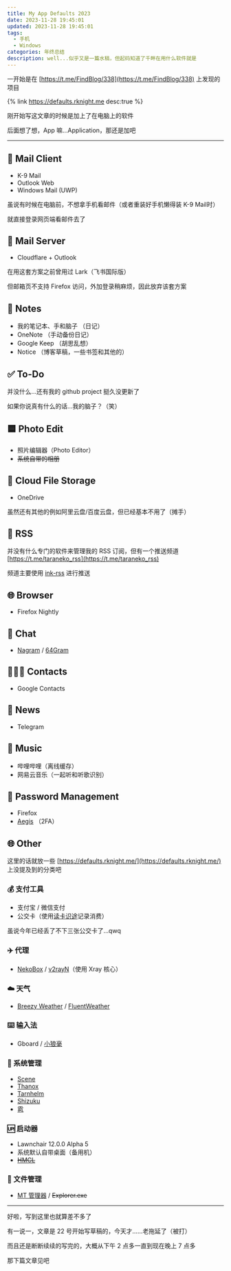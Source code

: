 ```yaml
---
title: My App Defaults 2023
date: 2023-11-28 19:45:01
updated: 2023-11-28 19:45:01
tags:
  - 手机
  - Windows
categories: 年终总结
description: well...似乎又是一篇水稿，但起码知道了千畔在用什么软件就是
---
```


一开始是在 [https://t.me/FindBlog/338](https://t.me/FindBlog/338) 上发现的项目

{% link https://defaults.rknight.me desc:true %}

刚开始写这文章的时候是加上了在电脑上的软件

后面想了想，App 嘛…Application，那还是加吧

---

## 📨 Mail Client

- K-9 Mail
- Outlook Web
- Windows Mail (UWP)

虽说有时候在电脑前，不想拿手机看邮件（或者重装好手机懒得装 K-9 Mail时）

就直接登录网页端看邮件去了

## 📮 Mail Server

- Cloudflare + Outlook

在用这套方案之前曾用过 Lark（飞书国际版）

但邮箱页不支持 Firefox 访问，外加登录稍麻烦，因此放弃该套方案

## 📝 Notes

- 我的笔记本、手和脑子 （日记）
- OneNote （手动备份日记）
- Google Keep （胡思乱想）
- Notice （博客草稿，一些书签和其他的）

<!--因为历史遗留原因，到现在还是分着用而不是将日记合并到 notice 或者其他的什么 *草稿备：要写这段吗*-->

## ✅ To-Do

并没什么…还有我的 github project 挺久没更新了

如果你说真有什么的话…我的脑子？（笑）

## 🟦 Photo Edit

- 照片编辑器（Photo Editor）
- ~~系统自带的相册~~

## 📁 Cloud File Storage

- OneDrive

虽然还有其他的例如阿里云盘/百度云盘，但已经基本不用了（摊手）

## 📖 RSS

并没有什么专门的软件来管理我的 RSS 订阅，但有一个推送频道 [https://t.me/taraneko_rss](https://t.me/taraneko_rss)

频道主要使用 [ink-rss](https://github.com/pureink/inkrss) 进行推送

## 🌐 Browser

- Firefox Nightly

## 💬 Chat

- [Nagram](https://github.com/NextAlone/Nagram) / [64Gram](https://github.com/TDesktop-x64/tdesktop)

## 🙍🏻‍♂️ Contacts

- Google Contacts

## 📰 News

- Telegram

## 🎵 Music

- 哔哩哔哩（离线缓存）
- 网易云音乐（一起听和听歌识别）

## 🔐 Password Management

- Firefox
- [Aegis](https://github.com/beemdevelopment/Aegis) （2FA）

## 🌐 Other

这里的话就放一些 [https://defaults.rknight.me/](https://defaults.rknight.me/) 上没提及到的分类吧

### 💰 支付工具

- 支付宝 / 微信支付
- 公交卡（使用[读卡识途](https://www.domosekai.com/reader/)记录消费）

虽说今年已经丢了不下三张公交卡了…qwq

### ✈️ 代理

- [NekoBox](https://github.com/MatsuriDayo/NekoBoxForAndroid) / [v2rayN](https://github.com/2dust/v2rayN)（使用 Xray 核心）

### ☁️ 天气

- [Breezy Weather](https://github.com/breezy-weather/breezy-weather) / [FluentWeather](https://github.com/zxbmmmmmmmmm/FluentWeather)

### ⌨️ 输入法

- Gboard / [小狼毫](https://github.com/rime/weasel)

### 🤖 系统管理

- [Scene](http://vtools.omarea.com)
- [Thanox](https://github.com/Tornaco/Thanox)
- [Tarnhelm](https://github.com/lz233/Tarnhelm)
- [Shizuku](https://github.com/RikkaApps/Shizuku)
- [雹](https://github.com/aistra0528/Hail)

### 🆙 启动器

- Lawnchair 12.0.0 Alpha 5
- 系统默认自带桌面（备用机）
- ~~[HMCL](https://github.com/huanghongxun/HMCL)~~

### 📁 文件管理

- [MT 管理器](https://mt2.cn/) / ~~Explorer.exe~~

---

好啦，写到这里也就算差不多了

有一说一，文章是 22 号开始写草稿的，今天才……老拖延了（被打）

而且还是断断续续的写完的，大概从下午 2 点多一直到现在晚上 7 点多

那下篇文章见吧